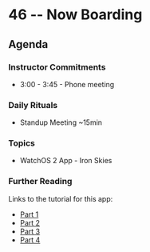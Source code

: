 # 46 -- Now Boarding

## Agenda

### Instructor Commitments

* 3:00 - 3:45 - Phone meeting

### Daily Rituals

* Standup Meeting ~15min

### Topics

* WatchOS 2 App - Iron Skies

### Further Reading

Links to the tutorial for this app:

* [Part 1](http://www.raywenderlich.com/117196/watchos-2-tutorial-part-1-getting-started)
* [Part 2](http://www.raywenderlich.com/117249/watchos-2-tutorial-part-2-tables)
* [Part 3](http://www.raywenderlich.com/117298/watchos-2-tutorial-part-3-animation)
* [Part 4](http://www.raywenderlich.com/117329/watchos-2-tutorial-part-4-watch-connectivity)